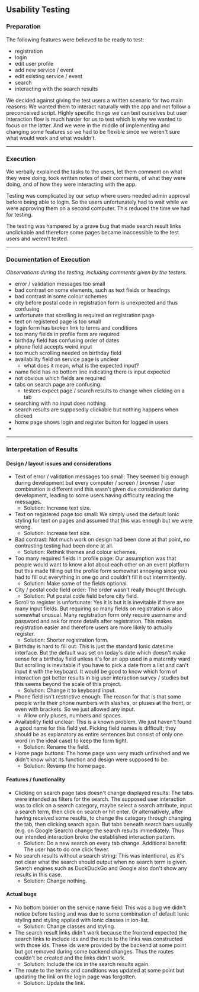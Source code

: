 ## Usability Testing

### Preparation 

The following features were believed to be ready to test:
- registration
- login
- edit user profile
- add new service / event
- edit existing service / event
- search
- interacting with the search results

We decided against giving the test users a written scenario for two main reasons: We wanted them to interact naturally with the app and not follow a preconceived script. Highly specific things we can test ourselves but user interaction flow is much harder for us to test which is why we wanted to focus on the latter. And we were in the middle of implementing and changing some features so we had to be flexible since we weren't sure what would work and what wouldn't. 

***

### Execution

We verbally explained the tasks to the users, let them comment on what they were doing, took written notes of their comments, of what they were doing, and of how they were interacting with the app. 

Testing was complicated by our setup where users needed admin approval before being able to login. So the users unfortunately had to wait while we were approving them on a second computer. This reduced the time we had for testing.

The testing was hampered by a grave bug that made search result links unclickable and therefore some pages became inaccessible to the test users and weren't tested.

***

### Documentation of Execution

_Observations during the testing, including comments given by the testers._

- error / validation messages too small
- bad contrast on some elements, such as text fields or headings
- bad contrast in some colour schemes
- city before postal code in registration form is unexpected and thus confusing
- unfortunate that scrolling is required on registration page
- text on registered page is too small
- login form has broken link to terms and conditions
- too many fields in profile form are required
- birthday field has confusing order of dates
- phone field accepts weird input
- too much scrolling needed on birthday field
- availability field on service page is unclear
  - what does it mean, what is the expected input?
- name field has no bottom line indicating there is input expected
- not obvious which fields are required
- tabs on search page are confusing:
  - testers expect page / search results to change when clicking on a tab
- searching with no input does nothing
- search results are supposedly clickable but nothing happens when clicked
- home page shows login and register button for logged in users
- 

***

### Interpretation of Results

#### Design / layout issues and considerations

- Text of error / validation messages too small: They seemed big enough during development but every computer / screen / browser / user combination is different and this wasn't given due consideration during development, leading to some users having difficulty reading the messages.
  - Solution: Increase text size.
- Text on registered page too small: We simply used the default Ionic styling for text on pages and assumed that this was enough but we were wrong.
  - Solution: Increase text size.
- Bad contrast: Not much work on design had been done at that point, no contrasting testing had been done at all.
  - Solution: Rethink themes and colour schemes.
- Too many required fields in profile page: Our assumption was that people would want to know a lot about each other on an event platform but this made filling out the profile form somewhat annoying since you had to fill out everything in one go and couldn't fill it out intermittently.
  - Solution: Make some of the fields optional.
- City / postal code field order: The order wasn't really thought through.
  - Solution: Put postal code field before city field.
- Scroll to register is unfortunate: Yes it is but it is inevitable if there are many input fields. But requiring so many fields on registration is also somewhat unusual. Many registration form only require username and password and ask for more details after registration. This makes registration easier and therefore users are more likely to actually register.
  - Solution: Shorter registration form.
- Birthday is hard to fill out: This is just the standard Ionic datetime interface. But the default was set on today's date which doesn't make sense for a birthday field unless it's for an app used in a maternity ward. But scrolling is inevitable if you have to pick a date from a list and can't input it with the keyboard. It would be good to know which form of interaction got better results in big user interaction survey / studies but this seems beyond the scale of this project.
  - Solution: Change it to keyboard input.
- Phone field isn't restrictive enough: The reason for that is that some people write their phone numbers with slashes, or pluses at the front, or even with brackets. So we just allowed any input.
  - Allow only pluses, numbers and spaces.
- Availability field unclear: This is a known problem. We just haven't found a good name for this field yet. Picking field names is difficult; they should be as explanatory as entire sentences but consist of only one word (in the ideal case) to keep the form tight.
  - Solution: Rename the field.
- Home page buttons: The home page was very much unfinished and we didn't know what its function and design were supposed to be.
  - Solution: Revamp the home page.


#### Features / functionality

- Clicking on search page tabs doesn't change displayed results: The tabs were intended as filters for the search. The supposed user interaction was to click on a search category, maybe select a search attribute, input a search term, then click on search or hit enter. Or alternatively, after having received some results, to change the category through changing the tab, then clicking search again. But tabs beneath search bars usually (e.g. on Google Search) change the search results immediately. Thus our intended interaction broke the established interaction pattern. 
  - Solution: Do a new search on every tab change. Additional benefit: The user has to do one click fewer.
- No search results without a search string: This was intentional, as it's not clear what the search should output when no search term is given. Search engines such as DuckDuckGo and Google also don't show any results in this case.
  - Solution: Change nothing.

#### Actual bugs

- No bottom border on the service name field: This was a bug we didn't notice before testing and was due to some combination of default Ionic styling and styling applied with Ionic classes in ion-list.
  - Solution: Change classes and styling.
- The search result links didn't work because the frontend expected the search links to include ids and the route to the links was constructed with those ids. These ids were provided by the backend at some point but got removed during some backend changes. Thus the routes couldn't be created and the links didn't work.
  - Solution: Include the ids in the search results again.
- The route to the terms and conditions was updated at some point but updating the link on the login page was forgotten.
  - Solution: Update the link.
